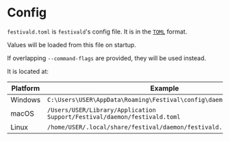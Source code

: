 # Config
`festivald.toml` is `festivald`'s config file. It is in the [`TOML`](https://en.wikipedia.org/wiki/TOML) format.

Values will be loaded from this file on startup.

If overlapping `--command-flags` are provided, they will be used instead.

It is located at:

| Platform | Example                                                                  |
|----------|--------------------------------------------------------------------------|
| Windows  | `C:\Users\USER\AppData\Roaming\Festival\config\daemon\festivald.toml`    |
| macOS    | `/Users/USER/Library/Application Support/Festival/daemon/festivald.toml` |
| Linux    | `/home/USER/.local/share/festival/daemon/festivald.toml`                 |
